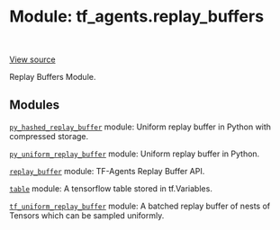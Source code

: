 <div itemscope itemtype="http://developers.google.com/ReferenceObject">
<meta itemprop="name" content="tf_agents.replay_buffers" />
<meta itemprop="path" content="Stable" />
</div>

# Module: tf_agents.replay_buffers

<table class="tfo-notebook-buttons tfo-api" align="left">
</table>

<a target="_blank" href="https://github.com/tensorflow/agents/tree/master/tf_agents/replay_buffers/__init__.py">View
source</a>

Replay Buffers Module.

<!-- Placeholder for "Used in" -->


## Modules

[`py_hashed_replay_buffer`](../tf_agents/replay_buffers/py_hashed_replay_buffer.md) module: Uniform replay buffer in Python with compressed storage.

[`py_uniform_replay_buffer`](../tf_agents/replay_buffers/py_uniform_replay_buffer.md) module: Uniform replay buffer in Python.

[`replay_buffer`](../tf_agents/replay_buffers/replay_buffer.md) module: TF-Agents Replay Buffer API.

[`table`](../tf_agents/replay_buffers/table.md) module: A tensorflow table stored in tf.Variables.

[`tf_uniform_replay_buffer`](../tf_agents/replay_buffers/tf_uniform_replay_buffer.md) module: A batched replay buffer of nests of Tensors which can be sampled uniformly.

